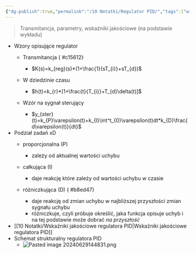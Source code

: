 ```yaml
---
{"dg-publish":true,"permalink":"/10 Notatki/Regulator PID/","tags":["wiedza/definicja"]}
---
```


> Transmitancja, parametry, wskaźniki jakościowe (na podstawie wykładu)

* Wzory opisujące regulator
	* Transmitancja
{ #c15612}

		* $K(s)=k_{reg}(s)*(1+\frac{1}{sT_{i}}+sT_{d})$
	* W dziedzinie czasu
		* $h(t)=k_{r}*[1+\frac{t}{T_{i}}+T_{d}\delta(t)]$
	* Wzór na sygnał sterujący
		* $y_{ster}(t)=k_{P}\varepsilon(t)+k_{I}\int^t_{0}\varepsilon(t)dt*k_{D}\frac{d\varepsilon(t)}{dt}$
* Podział zadań xD
	* proporcjonalna (P)
		* zależy od aktualnej wartości uchybu
	* całkująca (I)
		* daje reakcję które zależy od wartości uchybu w czasie
	* różniczkująca (D)
{ #b8ed47}

		* daje reakcję od zmian uchybu w najbliższej przyszłości zmian sygnału uchybu
		* różniczkuje, czyli próbuje określić, jaka funkcja opisuje uchyb i na tej podstawie może dobrać *na przyszłość*
* [[10 Notatki/Wskaźniki jakościowe regulatora PID\|Wskaźniki jakościowe regulatora PID]]
* Schemat strukturalny regulatora PID
	* ![Pasted image 20240629144831.png](/img/user/80%20Zasoby/Pasted%20image%2020240629144831.png)


